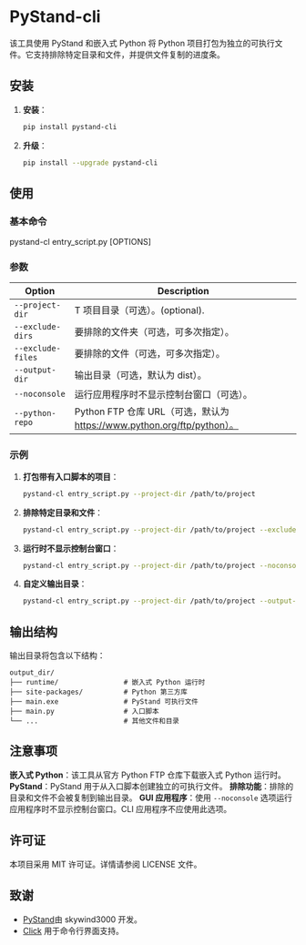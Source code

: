 # PyStand-cli

该工具使用 PyStand 和嵌入式 Python 将 Python 项目打包为独立的可执行文件。它支持排除特定目录和文件，并提供文件复制的进度条。

## 安装

1. **安装**：
   ```bash
   pip install pystand-cli
   ```
2. **升级**：
   ```bash
   pip install --upgrade pystand-cli
   ```

## 使用

### 基本命令

pystand-cl entry_script.py [OPTIONS]

### 参数

| Option            | Description                                                             |
| ----------------- | ----------------------------------------------------------------------- |
| `--project-dir`   | T 项目目录（可选）。(optional).                                         |
| `--exclude-dirs`  | 要排除的文件夹（可选，可多次指定）。                                    |
| `--exclude-files` | 要排除的文件（可选，可多次指定）。                                      |
| `--output-dir`    | 输出目录（可选，默认为 dist）。                                         |
| `--noconsole`     | 运行应用程序时不显示控制台窗口（可选）。                                |
| `--python-repo`   | Python FTP 仓库 URL（可选，默认为 https://www.python.org/ftp/python）。 |

### 示例

1. **打包带有入口脚本的项目**：

   ```bash
   pystand-cl entry_script.py --project-dir /path/to/project
   ```

2. **排除特定目录和文件**：

   ```bash
   pystand-cl entry_script.py --project-dir /path/to/project --exclude-dirs node_modules --exclude-files .gitignore
   ```

3. **运行时不显示控制台窗口**：

   ```bash
   pystand-cl entry_script.py --project-dir /path/to/project --noconsole
   ```

4. **自定义输出目录**：

   ```bash
   pystand-cl entry_script.py --project-dir /path/to/project --output-dir /path/to/output
   ```

## 输出结构

输出目录将包含以下结构：

```
output_dir/
├── runtime/                # 嵌入式 Python 运行时
├── site-packages/          # Python 第三方库
├── main.exe                # PyStand 可执行文件
├── main.py                 # 入口脚本
└── ...                     # 其他文件和目录
```

## 注意事项

**嵌入式 Python**：该工具从官方 Python FTP 仓库下载嵌入式 Python 运行时。
**PyStand**：PyStand 用于从入口脚本创建独立的可执行文件。
**排除功能**：排除的目录和文件不会被复制到输出目录。
**GUI 应用程序**：使用 `--noconsole` 选项运行应用程序时不显示控制台窗口。CLI 应用程序不应使用此选项。

## 许可证

本项目采用 MIT 许可证。详情请参阅 LICENSE 文件。

## 致谢

- [PyStand](https://github.com/skywind3000/PyStand)由 skywind3000 开发。
- [Click](https://click.palletsprojects.com/) 用于命令行界面支持。

